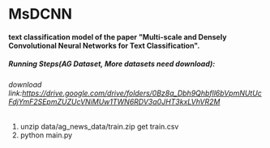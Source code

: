 # MsDCNN
#### text classification model of the paper "Multi-scale and Densely Convolutional Neural Networks for Text Classification".


##### Running Steps(AG Dataset, More datasets need download):<br>
###### download link:https://drive.google.com/drive/folders/0Bz8a_Dbh9Qhbfll6bVpmNUtUcFdjYmF2SEpmZUZUcVNiMUw1TWN6RDV3a0JHT3kxLVhVR2M

1. unzip data/ag_news_data/train.zip get train.csv
2. python main.py
